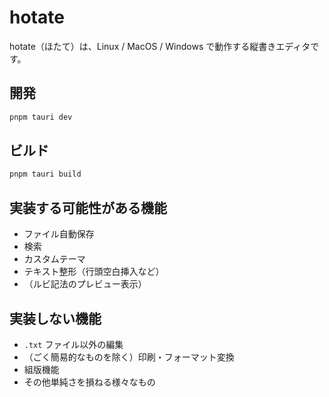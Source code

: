# hotate

hotate（ほたて）は、Linux / MacOS / Windows で動作する縦書きエディタです。

## 開発

```sh
pnpm tauri dev
```

## ビルド

```sh
pnpm tauri build
```

## 実装する可能性がある機能

- ファイル自動保存
- 検索
- カスタムテーマ
- テキスト整形（行頭空白挿入など）
- （ルビ記法のプレビュー表示）

## 実装しない機能

- `.txt` ファイル以外の編集
- （ごく簡易的なものを除く）印刷・フォーマット変換
- 組版機能
- その他単純さを損ねる様々なもの
